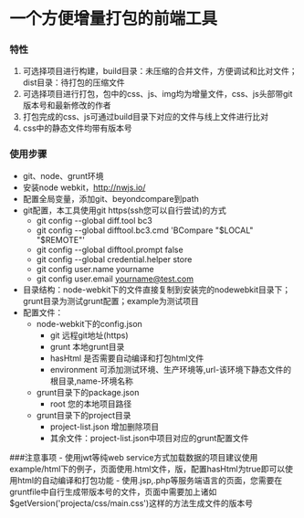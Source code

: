 # 一个方便增量打包的前端工具

### 特性

1. 可选择项目进行构建，build目录：未压缩的合并文件，方便调试和比对文件；dist目录：待打包的压缩文件
2. 可选择项目进行打包，包中的css、js、img均为增量文件，css、js头部带git版本号和最新修改的作者
3. 打包完成的css、js可通过build目录下对应的文件与线上文件进行比对
4. css中的静态文件均带有版本号

### 使用步骤

- git、node、grunt环境
- 安装node webkit，http://nwjs.io/
- 配置全局变量，添加git、beyondcompare到path
- git配置，本工具使用git https(ssh您可以自行尝试)的方式
	- git config --global diff.tool bc3
	- git config --global difftool.bc3.cmd 'BCompare "$LOCAL" "$REMOTE"'
	- git config --global difftool.prompt false
	- git config --global credential.helper store
	- git config user.name yourname
	- git config user.email yourname@test.com
- 目录结构：node-webkit下的文件直接复制到安装完的nodewebkit目录下；grunt目录为测试grunt配置；example为测试项目
- 配置文件：
	- node-webkit下的config.json
		- git 远程git地址(https)
		- grunt 本地grunt目录
		- hasHtml 是否需要自动编译和打包html文件
		- environment 可添加测试环境、生产环境等,url-该环境下静态文件的根目录,name-环境名称
	- grunt目录下的package.json
		- root 您的本地项目路径
	- grunt目录下的project目录
		- project-list.json 增加删除项目
		- 其余文件：project-list.json中项目对应的grunt配置文件

###注意事项
	- 使用jwt等纯web service方式加载数据的项目建议使用example/html下的例子，页面使用.html文件，版，配置hasHtml为true即可以使用html的自动编译和打包功能
	- 使用.jsp,.php等服务端语言的页面，您需要在gruntfile中自行生成带版本号的文件，页面中需要加上诸如$getVersion('projecta/css/main.css')这样的方法生成文件的版本号